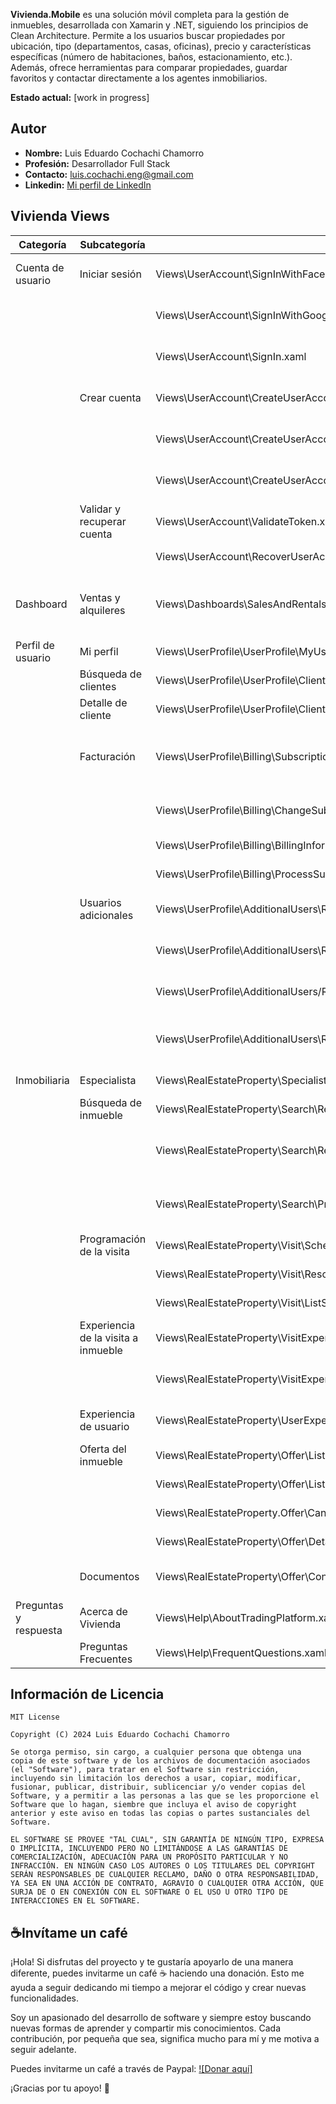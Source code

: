 **Vivienda.Mobile** es una solución móvil completa para la gestión de inmuebles, desarrollada con Xamarin y .NET, siguiendo los principios de Clean Architecture. Permite a los usuarios buscar propiedades por ubicación, tipo (departamentos, casas, oficinas), precio y características específicas (número de habitaciones, baños, estacionamiento, etc.). Además, ofrece herramientas para comparar propiedades, guardar favoritos y contactar directamente a los agentes inmobiliarios.

**Estado actual:** [work in progress]

## Autor

* **Nombre:** Luis Eduardo Cochachi Chamorro
* **Profesión:** Desarrollador Full Stack
* **Contacto:** luis.cochachi.eng@gmail.com 
* **Linkedin:** [Mi perfil de LinkedIn](https://www.linkedin.com/in/luis-eduardo-cochachi-chamorro-659755b2/)

## Vivienda Views

| Categoría | Subcategoría | Pantalla | Descripción |
|---|---|---|---|
| Cuenta de usuario | Iniciar sesión | Views\UserAccount\SignInWithFacebookAccount.xaml | Iniciar sesión con cuenta de Facebook |
|  |  | Views\UserAccount\SignInWithGoogleAccount.xaml | Iniciar sesión con cuenta de Google |
|  |  | Views\UserAccount\SignIn.xaml | Iniciar sesión con DNI y contraseña |
|  | Crear cuenta | Views\UserAccount\CreateUserAccountVivienda.xaml | Crear cuenta usuario Vivienda |
|  |  | Views\UserAccount\CreateUserAccountAgent.xaml | Crear cuenta usuario Agente |
|  |  | Views\UserAccount\CreateUserAccountBroker.xaml | Crear cuenta usuario Broker |
|  | Validar y recuperar cuenta | Views\UserAccount\ValidateToken.xaml | Validar Token |
|  |  | Views\UserAccount\RecoverUserAccount.xaml | Recuperar cuenta |
| Dashboard | Ventas y alquileres | Views\Dashboards\SalesAndRentalsOnGoals.xaml | Ventas y alquileres sobre las metas ingresadas |
| Perfil de usuario | Mi perfil | Views\UserProfile\UserProfile\MyUserProfile.xaml | Mi perfil |
|  | Búsqueda de clientes | Views\UserProfile\UserProfile\ClientSearch.xaml | Búsqueda de clientes |
|  | Detalle de cliente | Views\UserProfile\UserProfile\ClientDetail.xaml | Detalle de cliente |
|  | Facturación | Views\UserProfile\Billing\SubscriptionPlansVivienda.xaml | Planes Vivienda (Oro, Plata, Bronce, Trial) |
|  |  | Views\UserProfile\Billing\ChangeSubscriptionPlans.xaml | Cambiar de plan Vivienda |
|  |  | Views\UserProfile\Billing\BillingInformation.xaml | Datos de facturación |
|  |  | Views\UserProfile\Billing\ProcessSubscriptionPayment.xaml | Procesar pago |
|  | Usuarios adicionales | Views\UserProfile\AdditionalUsers\RegisterRealEstateAgent.xaml | Registrar agente inmobiliario |
|  |  | Views\UserProfile\AdditionalUsers\ReadEstateAgentSearch.xaml | Búsqueda de agente inmobiliario |
|  |  | Views\UserProfile\AdditionalUsers/RealEstateAgentDetail.xaml | Detalle de agente inmobiliario |
|  |  | Views\UserProfile\AdditionalUsers\RateAndReviewRealEstateAgent.xaml | Calificar y comentar agente inmobiliario |
| Inmobiliaria | Especialista | Views\RealEstateProperty\Specialist\SpecialistProfile.xaml | Perfil de especialista |
|  | Búsqueda de inmueble | Views\RealEstateProperty\Search\RealEstateListingSearch.xaml | Búsqueda de inmueble |
|  |  | Views\RealEstateProperty\Search\RealEstateListingSearchByLocationMap.xaml | Búsqueda de inmueble por localización en mapa |
|  |  | Views\RealEstateProperty\Search\PropertyDetail.xaml | Detalle de inmueble y inmuebles similares |
|  | Programación de la visita | Views\RealEstateProperty\Visit\SchedulePropertyVisit.xaml | Programar la visita |
|  |  | Views\RealEstateProperty\Visit\RescheduleVisitProperty.xaml | Reprogramar la visita |
|  |  | Views\RealEstateProperty\Visit\ListScheduledPropertyVisits.xaml | Visitas programadas |
|  | Experiencia de la visita a inmueble | Views\RealEstateProperty\VisitExperience\RateAndCommentVisitedProperty.xaml | Calificar y comentar inmueble |
|  |  | Views\RealEstateProperty\VisitExperience\ViewCommentsRecentVisitsProperty.xaml | Comentarios de visitas recientes |
|  | Experiencia de usuario | Views\RealEstateProperty\UserExperience\RateAndCommentPlatformClient.xaml | Calificar y comentar Plataforma |
|  | Oferta del inmueble | Views\RealEstateProperty\Offer\ListPropertiesReserved.xaml | Inmuebles reservados |
|  |  | Views\RealEstateProperty\Offer\ListPropertiesRequested.xaml | Inmuebles solicitados |
|  |  | Views\RealEstateProperty.Offer\CancelPurchaseOffer.xaml | Cancelar oferta |
|  |  | Views\RealEstateProperty\Offer\DetailPropertyOffered.xaml | Detalle de inmueble |
|  | Documentos | Views\RealEstateProperty\Offer\ContractViewer.xaml | Visor contrato de compra |
| Preguntas y respuesta | Acerca de Vivienda | Views\Help\AboutTradingPlatform.xaml | Acerca de Vivienda |
|  | Preguntas Frecuentes | Views\Help\FrequentQuestions.xaml | Preguntas Frecuentes |

## Información de Licencia

```
MIT License

Copyright (C) 2024 Luis Eduardo Cochachi Chamorro

Se otorga permiso, sin cargo, a cualquier persona que obtenga una copia de este software y de los archivos de documentación asociados (el "Software"), para tratar en el Software sin restricción, incluyendo sin limitación los derechos a usar, copiar, modificar, fusionar, publicar, distribuir, sublicenciar y/o vender copias del Software, y a permitir a las personas a las que se les proporcione el Software que lo hagan, siembre que incluya el aviso de copyright anterior y este aviso en todas las copias o partes sustanciales del Software.

EL SOFTWARE SE PROVEE "TAL CUAL", SIN GARANTÍA DE NINGÚN TIPO, EXPRESA O IMPLÍCITA, INCLUYENDO PERO NO LIMITÁNDOSE A LAS GARANTÍAS DE COMERCIALIZACIÓN, ADECUACIÓN PARA UN PROPÓSITO PARTICULAR Y NO INFRACCIÓN. EN NINGÚN CASO LOS AUTORES O LOS TITULARES DEL COPYRIGHT SERÁN RESPONSABLES DE CUALQUIER RECLAMO, DAÑO O OTRA RESPONSABILIDAD, YA SEA EN UNA ACCIÓN DE CONTRATO, AGRAVIO O CUALQUIER OTRA ACCIÓN, QUE SURJA DE O EN CONEXIÓN CON EL SOFTWARE O EL USO U OTRO TIPO DE INTERACCIONES EN EL SOFTWARE.
```

## ☕Invítame un café
¡Hola! Si disfrutas del proyecto y te gustaría apoyarlo de una manera diferente, puedes invitarme un café ☕ haciendo una donación. Esto me ayuda a seguir dedicando mi tiempo a mejorar el código y crear nuevas funcionalidades.

Soy un apasionado del desarrollo de software y siempre estoy buscando nuevas formas de aprender y compartir mis conocimientos. Cada contribución, por pequeña que sea, significa mucho para mí y me motiva a seguir adelante.

Puedes invitarme un café a través de Paypal: [![Donar aquí]](https://www.paypal.com/paypalme/luiscochachichamorro)

¡Gracias por tu apoyo! 🚀

